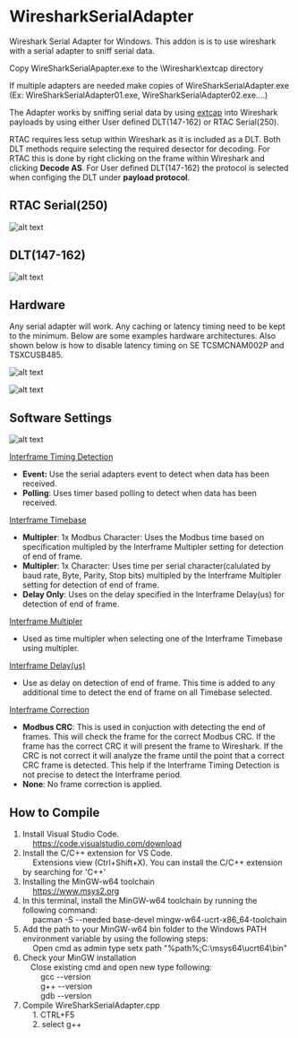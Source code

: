 # WiresharkSerialAdapter
Wireshark Serial Adapter for Windows.  This addon is is to use wireshark with a serial adapter to sniff serial data.

Copy WireSharkSerialApapter.exe to the \Wireshark\extcap directory

If multiple adapters are needed make copies of WireSharkSerialAdapter.exe (Ex:  WireSharkSerialAdapter01.exe, WireSharkSerialAdapter02.exe....) 


The Adapter works by sniffing serial data by using [extcap](https://www.wireshark.org/docs/man-pages/extcap.html) into Wireshark payloads by using either User defined DLT(147-162) or RTAC Serial(250).  

RTAC requires less setup within Wireshark as it is included as a DLT.  Both DLT methods require selecting the required desector for decoding.  For RTAC this is done by right clicking on the frame within Wireshark and clicking **Decode AS**.  For User defined DLT(147-162) the protocol is selected when configing the DLT under **payload protocol**.

## RTAC Serial(250)
![alt text](https://github.com/jzhvymetal/WiresharkSerialAdapter/blob/main/02_Wireshark%20Serial%20Adapter-Using%20RTAC%20Serial%20DLT.png)

## DLT(147-162)
![alt text](https://github.com/jzhvymetal/WiresharkSerialAdapter/blob/main/02_Wireshark%20Serial%20Adapter-Using%20User%20DLT.png)

## Hardware
Any serial adapter will work.  Any caching or latency timing need to be kept to the minimum.  Below are some examples hardware architectures.  Also shown below is how to disable latency timing on SE TCSMCNAM002P and TSXCUSB485.

![alt text](https://github.com/jzhvymetal/WiresharkSerialAdapter/blob/main/00_Wireshark%20Serial%20Adapter%20RS485%20HARDWARE.png)

![alt text](https://github.com/jzhvymetal/WiresharkSerialAdapter/blob/main/00A_Wireshark%20Serial%20Adapter%20RS485%20DISABLE%20LATENCY%20TIMER.png)

## Software Settings

![alt text](https://github.com/jzhvymetal/WiresharkSerialAdapter/blob/main/99_Wireshark%20Serial%20Adapter-Software%20Settings.png)

<ins>Interframe Timing Detection</ins>
- **Event:** Use the serial adapters event to detect when data has been received.
- **Polling**:  Uses timer based polling to detect when data has been received.

<ins>Interframe Timebase</ins>
- **Multipler**: 1x Modbus Character:  Uses the Modbus time based on specification multipled by the Interframe Multipler setting for detection of end of frame.
- **Multipler**: 1x Character:  Uses time per serial character(calulated by baud rate, Byte, Parity, Stop bits) multipled by the Interframe Multipler setting for detection of end of frame.
- **Delay Only**:  Uses on the delay specified in the Interframe Delay(us) for detection of end of frame.

<ins>Interframe Multipler</ins>
- Used as time multipler when selecting one of the Interframe Timebase using multipler.

<ins>Interframe Delay(us)</ins>
- Use as delay on detection of end of frame.  This time is added to any additional time to detect the end of frame on all Timebase selected.

<ins>Interframe Correction</ins>
- **Modbus CRC**:  This is used in conjuction with detecting the end of frames.  This will check the frame for the correct Modbus CRC.  If the frame has the correct CRC it will present the frame to Wireshark.   If the CRC is not correct it will analyze the frame until the point that a correct CRC frame is detected.  This help if the Interframe Timing Detection is not precise to detect the Interframe period.
- **None**:  No frame correction is applied.

## How to Compile
1.  Install Visual Studio Code.
 <br />&emsp; https://code.visualstudio.com/download
2.  Install the C/C++ extension for VS Code. 
<br />&emsp; Extensions view (Ctrl+Shift+X). You can install the C/C++ extension by searching for 'C++'
3.  Installing the MinGW-w64 toolchain
<br />&emsp; https://www.msys2.org
4.  In this terminal, install the MinGW-w64 toolchain by running the following command:
<br />&emsp; pacman -S --needed base-devel mingw-w64-ucrt-x86_64-toolchain
5.  Add the path to your MinGW-w64 bin folder to the Windows PATH environment variable by using the following steps:
<br />&emsp; Open cmd as admin type setx path "%path%;C:\msys64\ucrt64\bin"
6.  Check your MinGW installation
<br />&emsp;Close existing cmd and open new type following:
<br />&emsp;&emsp; gcc --version
<br />&emsp;&emsp; g++ --version
<br />&emsp;&emsp; gdb --version
8.   Compile WireSharkSerialAdapter.cpp
<br />&emsp; 1. CTRL+F5
<br />&emsp; 2. select g++






